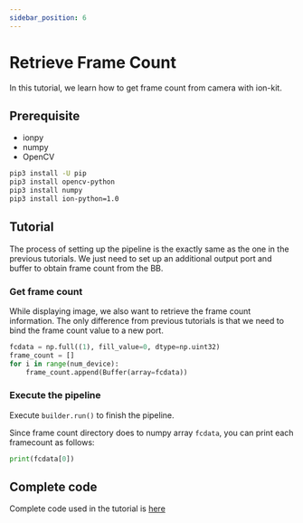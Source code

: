 ```yaml
---
sidebar_position: 6
---
```


# Retrieve Frame Count

In this tutorial, we learn how to get frame count from camera with ion-kit.

## Prerequisite

* ionpy 
* numpy
* OpenCV

```bash
pip3 install -U pip
pip3 install opencv-python
pip3 install numpy
pip3 install ion-python=1.0
```

## Tutorial

The process of setting up the pipeline is the exactly same as the one in the previous tutorials. We just need to set up an additional output port and buffer to obtain frame count from the BB.

### Get frame count 

While displaying image, we also want to retrieve the frame count information. The only difference from previous tutorials is that we need to bind the frame count value to a new port.

```python
fcdata = np.full((1), fill_value=0, dtype=np.uint32)
frame_count = []
for i in range(num_device):
    frame_count.append(Buffer(array=fcdata))
```


### Execute the pipeline

Execute `builder.run()` to finish the pipeline.

Since frame count directory does to numpy array `fcdata`, you can print each framecount as follows:

```python
print(fcdata[0])
```


## Complete code

Complete code used in the tutorial is [here](https://github.com/Sensing-Dev/tutorials/blob/main/python/tutorial3_getting_frame_count.py)